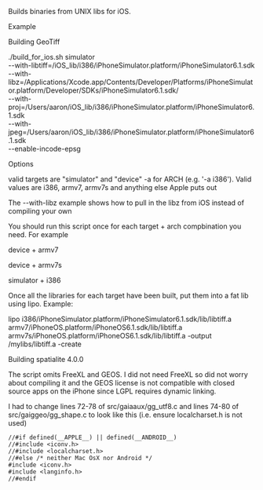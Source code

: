 Builds binaries from UNIX libs for iOS.

Example 

Building GeoTiff

./build_for_ios.sh simulator \
--with-libtiff=/iOS_lib/i386/iPhoneSimulator.platform/iPhoneSimulator6.1.sdk \
--with-libz=/Applications/Xcode.app/Contents/Developer/Platforms/iPhoneSimulator.platform/Developer/SDKs/iPhoneSimulator6.1.sdk/ \
--with-proj=/Users/aaron/iOS_lib/i386/iPhoneSimulator.platform/iPhoneSimulator6.1.sdk \
--with-jpeg=/Users/aaron/iOS_lib/i386/iPhoneSimulator.platform/iPhoneSimulator6.1.sdk \
--enable-incode-epsg

Options

valid targets are "simulator" and "device"
-a for ARCH (e.g. '-a i386'). Valid values are i386, armv7, armv7s and anything else Apple puts out

The --with-libz example shows how to pull in the libz from iOS instead of compiling your own

You should run this script once for each target + arch compbination you need. For example

device + armv7

device + armv7s

simulator + i386

Once all the libraries for each target have been built, put them into a fat lib using lipo. Example:

lipo i386/iPhoneSimulator.platform/iPhoneSimulator6.1.sdk/lib/libtiff.a armv7/iPhoneOS.platform/iPhoneOS6.1.sdk/lib/libtiff.a armv7s/iPhoneOS.platform/iPhoneOS6.1.sdk/lib/libtiff.a -output /mylibs/libtiff.a -create


Building spatialite 4.0.0

The script omits FreeXL and GEOS. I did not need FreeXL so did not worry about compiling it and the GEOS license is not compatible with closed source apps on the iPhone since LGPL requires dynamic linking.

I had to change lines 72-78 of src/gaiaaux/gg_utf8.c and lines 74-80 of src/gaiggeo/gg_shape.c to look like this (i.e. ensure localcharset.h is not used)


    //#if defined(__APPLE__) || defined(__ANDROID__)
    //#include <iconv.h>
    //#include <localcharset.h>
    //#else /* neither Mac OsX nor Android */
    #include <iconv.h>
    #include <langinfo.h>
    //#endif
